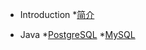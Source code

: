 * Introduction
	*[简介](README.md)

* Java
	*[PostgreSQL](/baseware/MySQL.md)
	*[MySQL](/baseware/PostgreSQL.md)
